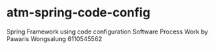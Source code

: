# atm-spring-code-config
Spring Framework using code configuration
Software Process Work by Pawaris Wongsalung 6110545562
